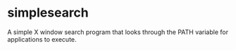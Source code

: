# simplesearch
A simple X window search program that looks through the PATH variable for applications to execute.
